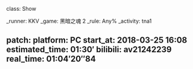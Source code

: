 class: Show

_runner: KKV
_game: 黑暗之魂 2
_rule: Any%
_activity: tna1

patch:
platform: PC
start_at: 2018-03-25 16:08
estimated_time: 01:30′
bilibili: av21242239
real_time: 01:04′20″84
---
